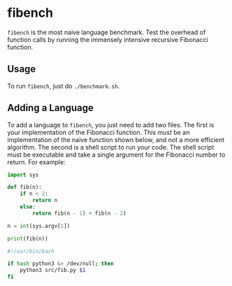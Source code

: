 # fibench

`fibench` is the most naive language benchmark. Test the overhead of function calls by running the immensely intensive recursive Fibonacci function.

## Usage

To run `fibench`, just do `./benchmark.sh`.

## Adding a Language

To add a language to `fibench`, you just need to add two files. The first is your implementation of the Fibonacci function. This *must* be an implementation of the naive function shown below, and not a more efficient algorithm. The second is a shell script to run your code. The shell script must be executable and take a single argument for the Fibonacci number to return. For example:

```python
import sys

def fib(n):
    if n < 2:
        return n
    else:
        return fib(n - 1) + fib(n - 2)

n = int(sys.argv[1])

print(fib(n))
```

```bash
#!/usr/bin/bash

if hash python3 &> /dev/null; then
    python3 src/fib.py $1
fi
```
